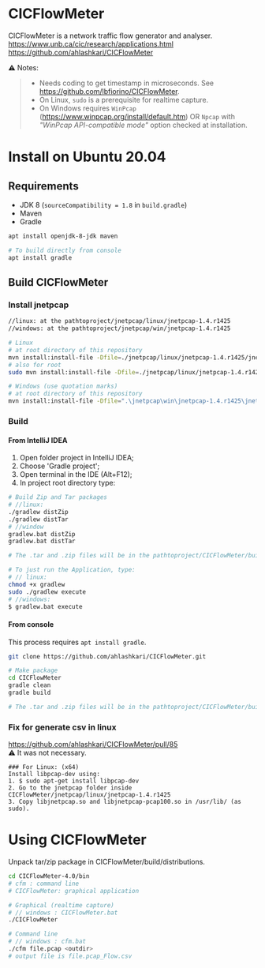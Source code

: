 # CICFlowMeter
CICFlowMeter is a network traffic flow generator and analyser.  
https://www.unb.ca/cic/research/applications.html  
https://github.com/ahlashkari/CICFlowMeter  

:warning: Notes:
> - Needs coding to get timestamp in microseconds. See https://github.com/lbfiorino/CICFlowMeter.  
> - On Linux, `sudo` is a prerequisite for realtime capture.  
> - On Windows requires `WinPcap` (https://www.winpcap.org/install/default.htm) OR `Npcap` with _"WinPcap API-compatible mode"_ option checked at installation.

# Install on Ubuntu 20.04

## Requirements
- JDK 8 (`sourceCompatibility = 1.8` in `build.gradle`)
- Maven
- Gradle

```bash
apt install openjdk-8-jdk maven

# To build directly from console
apt install gradle
```

## Build CICFlowMeter

### Install jnetpcap
```bash
//linux: at the pathtoproject/jnetpcap/linux/jnetpcap-1.4.r1425
//windows: at the pathtoproject/jnetpcap/win/jnetpcap-1.4.r1425

# Linux
# at root directory of this repository
mvn install:install-file -Dfile=./jnetpcap/linux/jnetpcap-1.4.r1425/jnetpcap.jar -DgroupId=org.jnetpcap -DartifactId=jnetpcap -Dversion=1.4.1 -Dpackaging=jar
# also for root
sudo mvn install:install-file -Dfile=./jnetpcap/linux/jnetpcap-1.4.r1425/jnetpcap.jar -DgroupId=org.jnetpcap -DartifactId=jnetpcap -Dversion=1.4.1 -Dpackaging=jar

# Windows (use quotation marks)
# at root directory of this repository
mvn install:install-file -Dfile=".\jnetpcap\win\jnetpcap-1.4.r1425\jnetpcap.jar" -DgroupId="org.jnetpcap" -DartifactId=jnetpcap -Dversion="1.4.1" -Dpackaging=jar
```

### Build

#### From IntelliJ IDEA
1. Open folder project in IntelliJ IDEA;
2. Choose 'Gradle project';
3. Open terminal in the IDE (Alt+F12);
4. In project root directory type: 
```bash
# Build Zip and Tar packages
# //linux:
./gradlew distZip
./gradlew distTar
# //window
gradlew.bat distZip
gradlew.bat distTar

# The .tar and .zip files will be in the pathtoproject/CICFlowMeter/build/distributions

# To just run the Application, type:
# // linux:
chmod +x gradlew
sudo ./gradlew execute
# //windows:
$ gradlew.bat execute
```

#### From console
This process requires `apt install gradle`.
```bash
git clone https://github.com/ahlashkari/CICFlowMeter.git

# Make package
cd CICFlowMeter
gradle clean
gradle build

# The .tar and .zip files will be in the pathtoproject/CICFlowMeter/build/distributions
```

### Fix for generate csv in linux 
https://github.com/ahlashkari/CICFlowMeter/pull/85  
:warning: It was not necessary. 

```
### For Linux: (x64)
Install libpcap-dev using:
1. $ sudo apt-get install libpcap-dev
2. Go to the jnetpcap folder inside CICFlowMeter/jnetpcap/linux/jnetpcap-1.4.r1425
3. Copy libjnetpcap.so and libjnetpcap-pcap100.so in /usr/lib/ (as sudo).
```


# Using CICFlowMeter

Unpack tar/zip package in CICFlowMeter/build/distributions.
```bash
cd CICFlowMeter-4.0/bin
# cfm : command line
# CICFlowMeter: graphical application

# Graphical (realtime capture)
# // windows : CICFlowMeter.bat
./CICFlowMeter

# Command line
# // windows : cfm.bat
./cfm file.pcap <outdir>
# output file is file.pcap_Flow.csv
```
